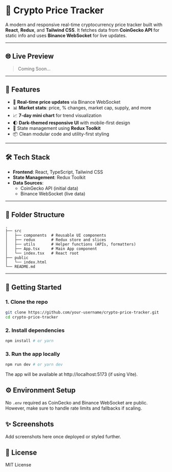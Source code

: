 # 🚀 Crypto Price Tracker

A modern and responsive real-time cryptocurrency price tracker built with **React**, **Redux**, and **Tailwind CSS**. It fetches data from **CoinGecko API** for static info and uses **Binance WebSocket** for live updates.

---

## 🌐 Live Preview

> Coming Soon...

---

## 📸 Features

- 🔄 **Real-time price updates** via Binance WebSocket
- 📊 **Market stats**: price, % changes, market cap, supply, and more
- 📈 **7-day mini chart** for trend visualization
- 🌓 **Dark-themed responsive UI** with mobile-first design
- 🧠 State management using **Redux Toolkit**
- 📦 Clean modular code and utility-first styling

---

## 🛠️ Tech Stack

- **Frontend**: React, TypeScript, Tailwind CSS
- **State Management**: Redux Toolkit
- **Data Sources**:
  - CoinGecko API (initial data)
  - Binance WebSocket (live data)

---

## 📁 Folder Structure

```
.
├── src
│   ├── components  # Reusable UI components
│   ├── redux       # Redux store and slices
│   ├── utils       # Helper functions (APIs, formatters)
│   ├── App.tsx     # Main App component
│   └── index.tsx   # React root
├── public
│   └── index.html
└── README.md
```

---

## 🚀 Getting Started

### 1. Clone the repo

```bash
git clone https://github.com/your-username/crypto-price-tracker.git
cd crypto-price-tracker
```

### 2. Install dependencies

```bash
npm install # or yarn
```

### 3. Run the app locally

```bash
npm run dev # or yarn dev
```

The app will be available at http://localhost:5173 (if using Vite).

## ⚙️ Environment Setup

No `.env` required as CoinGecko and Binance WebSocket are public. However, make sure to handle rate limits and fallbacks if scaling.

## ✨ Screenshots

Add screenshots here once deployed or styled further.

## 📄 License

MIT License



